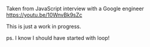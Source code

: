 Taken from 
JavaScript interview with a Google engineer
https://youtu.be/10WnvBk9sZc

This is just a work in progress.

ps. I know I should have started with loop!